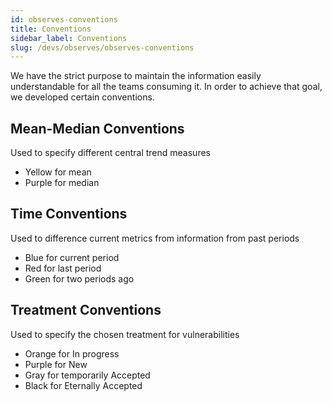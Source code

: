 ```yaml
---
id: observes-conventions
title: Conventions
sidebar_label: Conventions
slug: /devs/observes/observes-conventions
---
```


We have the strict purpose to maintain the information easily understandable for
all the teams consuming  it. In order to achieve that goal, we developed certain
conventions.

## Mean-Median Conventions
Used to specify different central trend measures

- Yellow for mean
- Purple for median

## Time Conventions
Used to difference current metrics from information from past periods

- Blue for current period
- Red for last period
- Green for two periods ago

## Treatment Conventions
Used to specify the chosen treatment for vulnerabilities

- Orange for In progress
- Purple for New
- Gray for temporarily Accepted
- Black for Eternally Accepted
